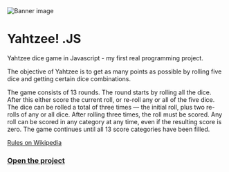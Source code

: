 <img src="https://peippo.github.io/yahtzee/images/banner.png" alt="Banner image">

# Yahtzee! .JS

Yahtzee dice game in Javascript - my first real programming project.

The objective of Yahtzee is to get as many points as possible by rolling five dice and getting certain dice combinations.

The game consists of 13 rounds. The round starts by rolling all the dice. After this either score the current roll, or re-roll any or all of the five dice. The dice can be rolled a total of three times &mdash; the initial roll, plus two re-rolls of any or all dice. After rolling three times, the roll must be scored. Any roll can be scored in any category at any time, even if the resulting score is zero. The game continues until all 13 score categories have been filled.

[Rules on Wikipedia](https://en.wikipedia.org/wiki/Yahtzee#Rules)

### <a href="https://peippo.github.io/yahtzee/">Open the project</a>
